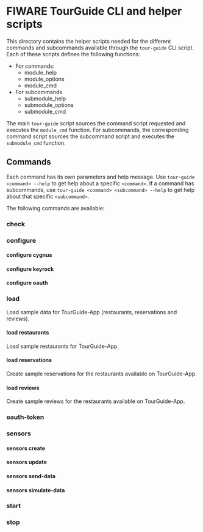 # FIWARE TourGuide CLI and helper scripts #

This directory contains the helper scripts needed for the different commands and subcommands available through the `tour-guide` CLI script.  Each of these scripts defines the following functions:

* For commands:
    * module_help
    * module_options
    * module_cmd
* For subcommands
    * submodule_help
    * submodule_options
    * submodule_cmd

The main `tour-guide` script sources the command script requested and executes the `module_cmd` function.  For subcommands, the corresponding command script sources the subcommand script and executes the `submodule_cmd` function.

## Commands ##

Each command has its own parameters and help message.  Use `tour-guide <command> --help` to get help about a specific `<command>`.  If a command has subcommands, use `tour-guide <command> <subcommand> --help` to get help about that specific `<subcommand>`.

The following commands are available:

### check ###

### configure ###

#### configure cygnus ####

#### configure keyrock ####

#### configure oauth ####

### load ###

Load sample data for TourGuide-App (restaurants, reservations and reviews).

#### load restaurants ####

Load sample restaurants for TourGuide-App.

#### load reservations ####

Create sample reservations for the restaurants available on TourGuide-App.

#### load reviews ####

Create sample reviews for the restaurants available on TourGuide-App.

### oauth-token ###

### sensors ###

#### sensors create ####

#### sensors update ####

#### sensors send-data ####

#### sensors simulate-data ####

### start ###

### stop ###
